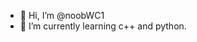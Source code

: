 - 👋 Hi, I’m @noobWC1
- 🌱 I’m currently learning c++ and python.

<!---
noobWC1/noobWC1 is a ✨ special ✨ repository because its `README.md` (this file) appears on your GitHub profile.
You can click the Preview link to take a look at your changes.
--->
